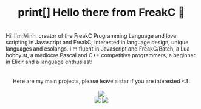 <div align="center">
  <h1>print[] Hello there from FreakC 👋</h1>
</div>
<br/>
<div>
  Hi! I'm Minh, creator of the FreakC Programming Language and love scripting in Javascript and FreakC, interested in language design, unique languages and esolangs. I'm fluent in Javascript and FreakC/Batch, a Lua hobbyist, a mediocre Pascal and C++ competitive programmers, a beginner in Elixir and a language enthusiast!
  <br/>
</div>
<div align="center">
  <br/>
  <br/>
  Here are my main projects, please leave a star if you are interested <3:
  <br/>
  <br/>
  <a href="https://github.com/FreakC-Foundation/FreakC"><img src="https://github-readme-stats.vercel.app/api/pin/?username=FreakC-Foundation&repo=freakc"/></a>
  <br/>
  <a href="https://github.com/nguyenphuminh/rottenjs"><img src="https://github-readme-stats.vercel.app/api/pin/?username=nguyenphuminh&repo=rottenjs"/></a>
  <a href="https://github.com/nguyenphuminh/HelloWorld"><img src="https://github-readme-stats.vercel.app/api/pin/?username=nguyenphuminh&repo=HelloWorld"/></a>
  <br/>
  <br/>
</div>
